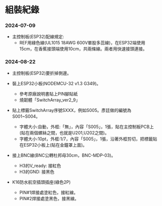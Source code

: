 # 組裝紀錄

### 2024-07-09
+ 主控制板(ESP32)配線規定:
  + REF用綠色線(UL1015 18AWG 600V單股多蕊線)，在ESP32端使用15cm，在香蕉接頭端使用10cm，共兩條線。兩者用快速接頭連接。
 
### 2024-08-22
+ 主控制板(ESP32)要折掉側邊。
  
+ 裝上ESP32小板(NODEMCU-32 v1.3 G349)。
  + 參考原廠說明書貼上PIN腳貼紙
  + 燒韌體「SwitchArray_ver2_9」
    
+ 貼上標籤SwitchArray序號SXXX，例如S005。彥廷做的編號為S001~S004。
  + 字體大小:自動，外框:「無」，內容「S005」，1張，貼在主控制板PCB上(貼在兩個螺絲之間，也就是U201,U202之間)。
  + 字體大小:10pt，外框:1/7，內容「S005」，1張，沿著外框剪切，把標籤貼在ESP32小板上(貼在金鐘罩上面)。
  
+ 接上BNC線(BNC公轉杜邦母30cm，BNC-MDP-03)。
  + H3的V_ready: 接紅色
  + H3的GND: 接黑色

+ K16防水航空插頭插座(綠色2P)
  + PIN#1焊接處塗紅色，接紅線。
  + PIN#2焊接處塗黑色，接黑線。
